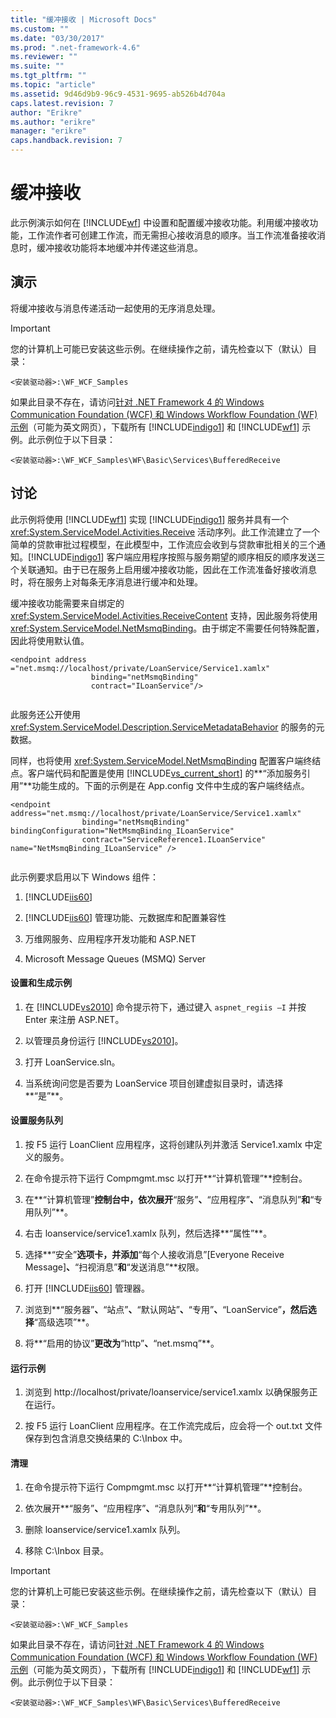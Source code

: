 ```yaml
---
title: "缓冲接收 | Microsoft Docs"
ms.custom: ""
ms.date: "03/30/2017"
ms.prod: ".net-framework-4.6"
ms.reviewer: ""
ms.suite: ""
ms.tgt_pltfrm: ""
ms.topic: "article"
ms.assetid: 9d46d9b9-96c9-4531-9695-ab526b4d704a
caps.latest.revision: 7
author: "Erikre"
ms.author: "erikre"
manager: "erikre"
caps.handback.revision: 7
---
```

# 缓冲接收
此示例演示如何在 [!INCLUDE[wf](../../../../includes/wf-md.md)] 中设置和配置缓冲接收功能。利用缓冲接收功能，工作流作者可创建工作流，而无需担心接收消息的顺序。当工作流准备接收消息时，缓冲接收功能将本地缓冲并传递这些消息。  
  
## 演示  
 将缓冲接收与消息传递活动一起使用的无序消息处理。  
  
> [!IMPORTANT]
>  您的计算机上可能已安装这些示例。在继续操作之前，请先检查以下（默认）目录：  
>   
>  `<安装驱动器>:\WF_WCF_Samples`  
>   
>  如果此目录不存在，请访问[针对 .NET Framework 4 的 Windows Communication Foundation \(WCF\) 和 Windows Workflow Foundation \(WF\) 示例](http://go.microsoft.com/fwlink/?LinkId=150780)（可能为英文网页），下载所有 [!INCLUDE[indigo1](../../../../includes/indigo1-md.md)] 和 [!INCLUDE[wf1](../../../../includes/wf1-md.md)] 示例。此示例位于以下目录：  
>   
>  `<安装驱动器>:\WF_WCF_Samples\WF\Basic\Services\BufferedReceive`  
  
## 讨论  
 此示例将使用 [!INCLUDE[wf1](../../../../includes/wf1-md.md)] 实现 [!INCLUDE[indigo1](../../../../includes/indigo1-md.md)] 服务并具有一个 <xref:System.ServiceModel.Activities.Receive> 活动序列。此工作流建立了一个简单的贷款审批过程模型，在此模型中，工作流应会收到与贷款审批相关的三个通知。[!INCLUDE[indigo1](../../../../includes/indigo1-md.md)] 客户端应用程序按照与服务期望的顺序相反的顺序发送三个关联通知。由于已在服务上启用缓冲接收功能，因此在工作流准备好接收消息时，将在服务上对每条无序消息进行缓冲和处理。  
  
 缓冲接收功能需要来自绑定的 <xref:System.ServiceModel.Activities.ReceiveContent> 支持，因此服务将使用 <xref:System.ServiceModel.NetMsmqBinding>。由于绑定不需要任何特殊配置，因此将使用默认值。  
  
```  
<endpoint address ="net.msmq://localhost/private/LoanService/Service1.xamlx"  
                  binding="netMsmqBinding"  
                  contract="ILoanService"/>  
  
```  
  
 此服务还公开使用 <xref:System.ServiceModel.Description.ServiceMetadataBehavior> 的服务的元数据。  
  
 同样，也将使用 <xref:System.ServiceModel.NetMsmqBinding> 配置客户端终结点。客户端代码和配置是使用 [!INCLUDE[vs_current_short](../../../../includes/vs-current-short-md.md)] 的**“添加服务引用”**功能生成的。下面的示例是在 App.config 文件中生成的客户端终结点。  
  
```  
<endpoint address="net.msmq://localhost/private/LoanService/Service1.xamlx"  
                binding="netMsmqBinding" bindingConfiguration="NetMsmqBinding_ILoanService"  
                contract="ServiceReference1.ILoanService" name="NetMsmqBinding_ILoanService" />  
  
```  
  
 此示例要求启用以下 Windows 组件：  
  
1.  [!INCLUDE[iis60](../../../../includes/iis60-md.md)]  
  
2.  [!INCLUDE[iis60](../../../../includes/iis60-md.md)] 管理功能、元数据库和配置兼容性  
  
3.  万维网服务、应用程序开发功能和 ASP.NET  
  
4.  Microsoft Message Queues \(MSMQ\) Server  
  
#### 设置和生成示例  
  
1.  在 [!INCLUDE[vs2010](../../../../includes/vs2010-md.md)] 命令提示符下，通过键入 `aspnet_regiis –I` 并按 Enter 来注册 ASP.NET。  
  
2.  以管理员身份运行 [!INCLUDE[vs2010](../../../../includes/vs2010-md.md)]。  
  
3.  打开 LoanService.sln。  
  
4.  当系统询问您是否要为 LoanService 项目创建虚拟目录时，请选择**“是”**。  
  
#### 设置服务队列  
  
1.  按 F5 运行 LoanClient 应用程序，这将创建队列并激活 Service1.xamlx 中定义的服务。  
  
2.  在命令提示符下运行 Compmgmt.msc 以打开**“计算机管理”**控制台。  
  
3.  在**“计算机管理”**控制台中，依次展开**“服务”**、**“应用程序”**、**“消息队列”**和**“专用队列”**。  
  
4.  右击 loanservice\/service1.xamlx 队列，然后选择**“属性”**。  
  
5.  选择**“安全”**选项卡，并添加**“每个人接收消息”\[Everyone Receive Message\]**、**“扫视消息”**和**“发送消息”**权限。  
  
6.  打开 [!INCLUDE[iis60](../../../../includes/iis60-md.md)] 管理器。  
  
7.  浏览到**“服务器”**、**“站点”**、**“默认网站”**、**“专用”**、**“LoanService”**，然后选择**“高级选项”**。  
  
8.  将**“启用的协议”**更改为**“http”**、**“net.msmq”**。  
  
#### 运行示例  
  
1.  浏览到 http:\/\/localhost\/private\/loanservice\/service1.xamlx 以确保服务正在运行。  
  
2.  按 F5 运行 LoanClient 应用程序。在工作流完成后，应会将一个 out.txt 文件保存到包含消息交换结果的 C:\\Inbox 中。  
  
#### 清理  
  
1.  在命令提示符下运行 Compmgmt.msc 以打开**“计算机管理”**控制台。  
  
2.  依次展开**“服务”**、**“应用程序”**、**“消息队列”**和**“专用队列”**。  
  
3.  删除 loanservice\/service1.xamlx 队列。  
  
4.  移除 C:\\Inbox 目录。  
  
> [!IMPORTANT]
>  您的计算机上可能已安装这些示例。在继续操作之前，请先检查以下（默认）目录：  
>   
>  `<安装驱动器>:\WF_WCF_Samples`  
>   
>  如果此目录不存在，请访问[针对 .NET Framework 4 的 Windows Communication Foundation \(WCF\) 和 Windows Workflow Foundation \(WF\) 示例](http://go.microsoft.com/fwlink/?LinkId=150780)（可能为英文网页），下载所有 [!INCLUDE[indigo1](../../../../includes/indigo1-md.md)] 和 [!INCLUDE[wf1](../../../../includes/wf1-md.md)] 示例。此示例位于以下目录：  
>   
>  `<安装驱动器>:\WF_WCF_Samples\WF\Basic\Services\BufferedReceive`